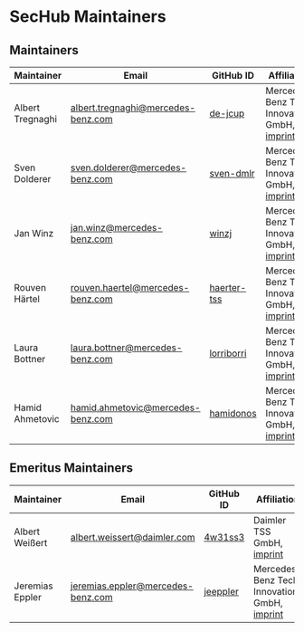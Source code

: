 <!-- SPDX-License-Identifier: MIT --->
# SecHub Maintainers

## Maintainers

| Maintainer       | Email                                | GitHub ID                                     | Affiliation                                                                                       | Joined     |
|------------------|--------------------------------------|-----------------------------------------------| ------------------------------------------------------------------------------------------------- |------------|
| Albert Tregnaghi | <albert.tregnaghi@mercedes-benz.com> | [de-jcup](https://github.com/de-jcup)         | Mercedes-Benz Tech Innovation GmbH, [imprint](https://github.com/mercedes-benz/foss/blob/master/PROVIDER_INFORMATION.md) | 2019-01-01 |
| Sven Dolderer    | <sven.dolderer@mercedes-benz.com>    | [sven-dmlr](https://github.com/sven-dmlr)     | Mercedes-Benz Tech Innovation GmbH, [imprint](https://github.com/mercedes-benz/foss/blob/master/PROVIDER_INFORMATION.md) | 2020-01-01 |
| Jan Winz         | <jan.winz@mercedes-benz.com>         | [winzj](https://github.com/winzj)             | Mercedes-Benz Tech Innovation GmbH, [imprint](https://github.com/mercedes-benz/foss/blob/master/PROVIDER_INFORMATION.md) | 2021-07-01 |
| Rouven Härtel    | <rouven.haertel@mercedes-benz.com>   | [haerter-tss](https://github.com/haerter-tss) | Mercedes-Benz Tech Innovation GmbH, [imprint](https://github.com/mercedes-benz/foss/blob/master/PROVIDER_INFORMATION.md) | 2022-02-01 |
| Laura Bottner    | <laura.bottner@mercedes-benz.com>    | [lorriborri](https://github.com/lorriborri)   | Mercedes-Benz Tech Innovation GmbH, [imprint](https://github.com/mercedes-benz/foss/blob/master/PROVIDER_INFORMATION.md) | 2023-09-06 |
| Hamid Ahmetovic  | <hamid.ahmetovic@mercedes-benz.com>  | [hamidonos](https://github.com/hamidonos)     | Mercedes-Benz Tech Innovation GmbH, [imprint](https://github.com/mercedes-benz/foss/blob/master/PROVIDER_INFORMATION.md) | 2024-06-06 |


## Emeritus Maintainers

| Maintainer        | Email                               | GitHub ID                               | Affiliation                                                                                                       | Joined     | Left       |
|-------------------|-------------------------------------|-----------------------------------------|-------------------------------------------------------------------------------------------------------------------| ---------- |------------|
| Albert Weißert    | <albert.weissert@daimler.com>       | [4w31ss3](https://github.com/4w31ss3)   | Daimler TSS GmbH, [imprint](https://github.com/mercedes-benz/foss/blob/master/LEGAL_IMPRINT.md)                   | 2021-01-01 | 2021-07-21 |
| Jeremias Eppler   | <jeremias.eppler@mercedes-benz.com> | [jeeppler](https://github.com/jeeppler) | Mercedes-Benz Tech Innovation GmbH, [imprint](https://github.com/mercedes-benz/foss/blob/master/LEGAL_IMPRINT.md) | 2021-01-01 | 2024-04-30 |
